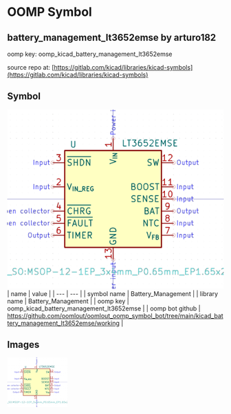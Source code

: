 # OOMP Symbol  
## battery_management_lt3652emse  by arturo182  
  
oomp key: oomp_kicad_battery_management_lt3652emse  
  
source repo at: [https://gitlab.com/kicad/libraries/kicad-symbols](https://gitlab.com/kicad/libraries/kicad-symbols)  
## Symbol  
  
[![working.png](working_600.png)](working.png)  
| name | value | 
| --- | --- | 
| symbol name | Battery_Management | 
| library name | Battery_Management | 
| oomp key | oomp_kicad_battery_management_lt3652emse | 
| oomp bot github | https://github.com/oomlout/oomlout_oomp_symbol_bot/tree/main/kicad_battery_management_lt3652emse/working | 
## Images  
  
[![working.png](working_140.png)](working.png)  
